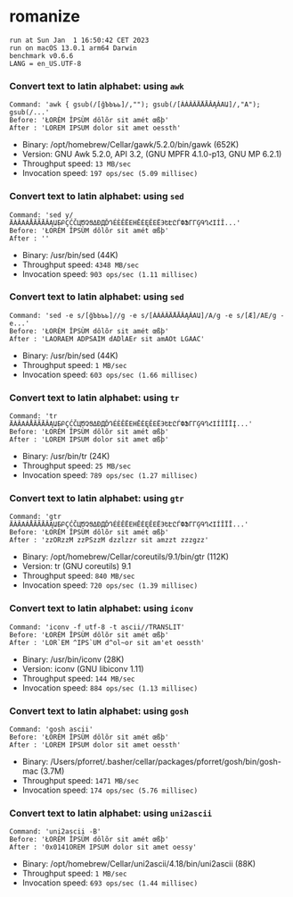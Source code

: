 # romanize
 
    run at Sun Jan  1 16:50:42 CET 2023
    run on macOS 13.0.1 arm64 Darwin
    benchmark v0.6.6
    LANG = en_US.UTF-8
 
### Convert text to latin alphabet: using `awk`
```shell
Command: 'awk { gsub(/[ğЪЬъь]/,""); gsub(/[ÀÁÂÃÄÅĀĂĄǍΑԱ]/,"A"); gsub(/...'
Before: 'ŁORÈM ÎPSÙM dôlõr sit amét œßþ'
After : 'LOREM IPSUM dolor sit amet oessth'
```
* Binary: /opt/homebrew/Cellar/gawk/5.2.0/bin/gawk (652K)
* Version: GNU Awk 5.2.0, API 3.2, (GNU MPFR 4.1.0-p13, GNU MP 6.2.1)
* Throughput speed: `13 MB/sec`
* Invocation speed: `197 ops/sec (5.09 millisec)`

### Convert text to latin alphabet: using `sed`
```shell
Command: 'sed y/ÄÀÂΑÁÅĂÃĀǍĄԱБԲÇĆČЦԾՉՑΔÐДĎԴÉÈÊËΕΗĒĖĘĚЕЁЭԵԷԸЃФՖΓГĢԳՂՀΙÍÎ...'
Before: 'ŁORÈM ÎPSÙM dôlõr sit amét œßþ'
After : ''
```
* Binary: /usr/bin/sed (44K)
* Throughput speed: `4348 MB/sec`
* Invocation speed: `903 ops/sec (1.11 millisec)`

### Convert text to latin alphabet: using `sed`
```shell
Command: 'sed -e s/[ğЪЬъь]//g -e s/[ÀÁÂÃÄÅĀĂĄǍΑԱ]/A/g -e s/[Æ]/AE/g -e...'
Before: 'ŁORÈM ÎPSÙM dôlõr sit amét œßþ'
After : 'LAORAEM ADPSAIM dADlAEr sit amAOt LGAAC'
```
* Binary: /usr/bin/sed (44K)
* Throughput speed: `1 MB/sec`
* Invocation speed: `603 ops/sec (1.66 millisec)`

### Convert text to latin alphabet: using `tr`
```shell
Command: 'tr ÄÀÂΑÁÅĂÃĀǍĄԱБԲÇĆČЦԾՉՑΔÐДĎԴÉÈÊËΕΗĒĖĘĚЕЁЭԵԷԸЃФՖΓГĢԳՂՀΙÍÎÏĪĮ...'
Before: 'ŁORÈM ÎPSÙM dôlõr sit amét œßþ'
After : 'LOREM IPSUM dolor sit amet œßþ'
```
* Binary: /usr/bin/tr (24K)
* Throughput speed: `25 MB/sec`
* Invocation speed: `789 ops/sec (1.27 millisec)`

### Convert text to latin alphabet: using `gtr`
```shell
Command: 'gtr ÄÀÂΑÁÅĂÃĀǍĄԱБԲÇĆČЦԾՉՑΔÐДĎԴÉÈÊËΕΗĒĖĘĚЕЁЭԵԷԸЃФՖΓГĢԳՂՀΙÍÎÏĪ...'
Before: 'ŁORÈM ÎPSÙM dôlõr sit amét œßþ'
After : 'zzORzzM zzPSzzM dzzlzzr sit amzzt zzzgzz'
```
* Binary: /opt/homebrew/Cellar/coreutils/9.1/bin/gtr (112K)
* Version: tr (GNU coreutils) 9.1
* Throughput speed: `840 MB/sec`
* Invocation speed: `720 ops/sec (1.39 millisec)`

### Convert text to latin alphabet: using `iconv`
```shell
Command: 'iconv -f utf-8 -t ascii//TRANSLIT'
Before: 'ŁORÈM ÎPSÙM dôlõr sit amét œßþ'
After : 'LOR`EM ^IPS`UM d^ol~or sit am'et oessth'
```
* Binary: /usr/bin/iconv (28K)
* Version: iconv (GNU libiconv 1.11)
* Throughput speed: `144 MB/sec`
* Invocation speed: `884 ops/sec (1.13 millisec)`

### Convert text to latin alphabet: using `gosh`
```shell
Command: 'gosh ascii'
Before: 'ŁORÈM ÎPSÙM dôlõr sit amét œßþ'
After : 'LOREM IPSUM dolor sit amet oessth'
```
* Binary: /Users/pforret/.basher/cellar/packages/pforret/gosh/bin/gosh-mac (3.7M)
* Throughput speed: `1471 MB/sec`
* Invocation speed: `174 ops/sec (5.76 millisec)`

### Convert text to latin alphabet: using `uni2ascii`
```shell
Command: 'uni2ascii -B'
Before: 'ŁORÈM ÎPSÙM dôlõr sit amét œßþ'
After : '0x0141OREM IPSUM dolor sit amet oessy'
```
* Binary: /opt/homebrew/Cellar/uni2ascii/4.18/bin/uni2ascii (88K)
* Throughput speed: `1 MB/sec`
* Invocation speed: `693 ops/sec (1.44 millisec)`

